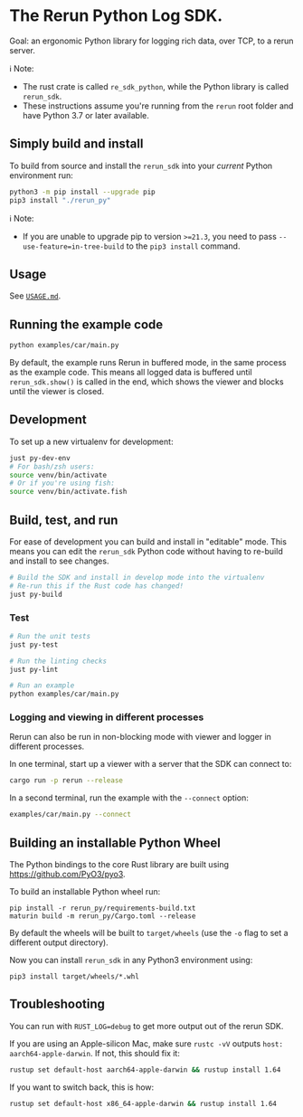 # The Rerun Python Log SDK.

Goal: an ergonomic Python library for logging rich data, over TCP, to a rerun server.

ℹ️ Note:
- The rust crate is called `re_sdk_python`, while the Python library is called `rerun_sdk`.
- These instructions assume you're running from the `rerun` root folder and have Python 3.7 or later available.

## Simply build and install
To build from source and install the `rerun_sdk` into your *current* Python environment run:

```sh
python3 -m pip install --upgrade pip
pip3 install "./rerun_py"
```

ℹ️ Note:
- If you are unable to upgrade pip to version `>=21.3`, you need to pass `--use-feature=in-tree-build` to the `pip3 install` command.

## Usage
See [`USAGE.md`](USAGE.md).

## Running the example code
```sh
python examples/car/main.py
```

By default, the example runs Rerun in buffered mode, in the same process as the example code. This means all logged data is buffered until `rerun_sdk.show()` is called in the end, which shows the viewer and blocks until the viewer is closed.

## Development

To set up a new virtualenv for development:

```sh
just py-dev-env
# For bash/zsh users:
source venv/bin/activate
# Or if you're using fish:
source venv/bin/activate.fish
```

## Build, test, and run

For ease of development you can build and install in "editable" mode. This means you can edit the `rerun_sdk` Python code without having to re-build and install to see changes.

```sh
# Build the SDK and install in develop mode into the virtualenv
# Re-run this if the Rust code has changed!
just py-build
```

### Test
```sh
# Run the unit tests
just py-test

# Run the linting checks
just py-lint

# Run an example
python examples/car/main.py
```

### Logging and viewing in different processes

Rerun can also be run in non-blocking mode with viewer and logger in different processes.

In one terminal, start up a viewer with a server that the SDK can connect to:
```sh
cargo run -p rerun --release
```

In a second terminal, run the example with the `--connect` option:
```sh
examples/car/main.py --connect
```

## Building an installable Python Wheel
The Python bindings to the core Rust library are built using https://github.com/PyO3/pyo3.

To build an installable Python wheel run:
```
pip install -r rerun_py/requirements-build.txt
maturin build -m rerun_py/Cargo.toml --release
```

By default the wheels will be built to `target/wheels` (use the `-o` flag to set a different output directory).

Now you can install `rerun_sdk` in any Python3 environment using:

```
pip3 install target/wheels/*.whl
```


## Troubleshooting
You can run with `RUST_LOG=debug` to get more output out of the rerun SDK.

If you are using an Apple-silicon Mac, make sure `rustc -vV` outputs `host: aarch64-apple-darwin`. If not, this should fix it:

``` sh
rustup set default-host aarch64-apple-darwin && rustup install 1.64
```

If you want to switch back, this is how:
``` sh
rustup set default-host x86_64-apple-darwin && rustup install 1.64
```
